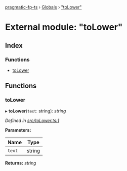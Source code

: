 [pragmatic-fp-ts](../README.md) › [Globals](../globals.md) › ["toLower"](_tolower_.md)

# External module: "toLower"

## Index

### Functions

* [toLower](_tolower_.md#tolower)

## Functions

###  toLower

▸ **toLower**(`text`: string): *string*

*Defined in [src/toLower.ts:1](https://github.com/hermann-p/pragmatic-fp-ts/blob/87551e7/src/toLower.ts#L1)*

**Parameters:**

Name | Type |
------ | ------ |
`text` | string |

**Returns:** *string*
